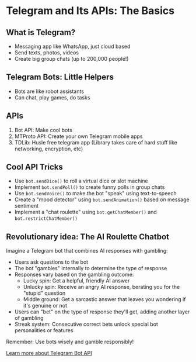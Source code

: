 # Telegram and Its APIs: The Basics

## What is Telegram?

- Messaging app like WhatsApp, just cloud based
- Send texts, photos, videos
- Create big group chats (up to 200,000 people!)

## Telegram Bots: Little Helpers

- Bots are like robot assistants
- Can chat, play games, do tasks

## APIs

1. Bot API: Make cool bots
2. MTProto API: Create your own Telegram mobile apps
3. TDLib: Husle free telegram app (Library takes care of hard stuff like networking, encryption, etc)

## Cool API Tricks

- Use `bot.sendDice()` to roll a virtual dice or slot machine
- Implement `bot.sendPoll()` to create funny polls in group chats
- Use `bot.sendVoice()` to make the bot "speak" using text-to-speech
- Create a "mood detector" using `bot.sendAnimation()` based on message sentiment
- Implement a "chat roulette" using `bot.getChatMember()` and `bot.restrictChatMember()`

## Revolutionary idea: The AI Roulette Chatbot

Imagine a Telegram bot that combines AI responses with gambling:

- Users ask questions to the bot
- The bot "gambles" internally to determine the type of response
- Responses vary based on the gambling outcome:
  - Lucky spin: Get a helpful, friendly AI answer
  - Unlucky spin: Receive an angry AI response, berating you for the "stupid" question
  - Middle ground: Get a sarcastic answer that leaves you wondering if it's genuine or not
- Users can "bet" on the type of response they'll get, adding another layer of gambling
- Streak system: Consecutive correct bets unlock special bot personalities or features

Remember: Use bots wisely and gamble responsibly!

[Learn more about Telegram Bot API](https://core.telegram.org/bots/api)
